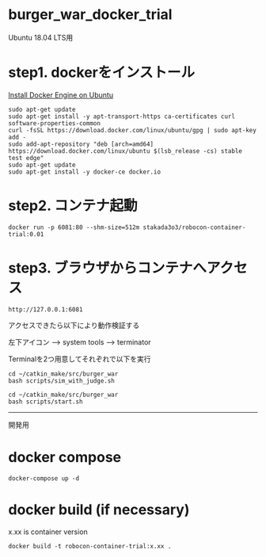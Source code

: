 # burger_war_docker_trial

Ubuntu 18.04 LTS用

# step1. dockerをインストール

[Install Docker Engine on Ubuntu](https://docs.docker.com/engine/install/ubuntu/)

```
sudo apt-get update
sudo apt-get install -y apt-transport-https ca-certificates curl software-properties-common
curl -fsSL https://download.docker.com/linux/ubuntu/gpg | sudo apt-key add -
sudo add-apt-repository "deb [arch=amd64] https://download.docker.com/linux/ubuntu $(lsb_release -cs) stable test edge"
sudo apt-get update
sudo apt-get install -y docker-ce docker.io
```

# step2. コンテナ起動

```
docker run -p 6081:80 --shm-size=512m stakada3o3/robocon-container-trial:0.01
```

# step3. ブラウザからコンテナへアクセス

```
http://127.0.0.1:6081
```

アクセスできたら以下により動作検証する

左下アイコン --> system tools --> terminator

Terminalを2つ用意してそれぞれで以下を実行

```
cd ~/catkin_make/src/burger_war
bash scripts/sim_with_judge.sh
```

```
cd ~/catkin_make/src/burger_war
bash scripts/start.sh
```

---
開発用

# docker compose

```
docker-compose up -d
```

# docker build (if necessary)

x.xx is container version

```
docker build -t robocon-container-trial:x.xx .
```
